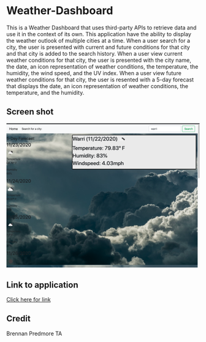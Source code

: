 # Weather-Dashboard

This is a Weather Dashboard that uses third-party APIs to retrieve data and use it in the context of its own. This application have the ability to display the weather outlook of multiple cities at a time. When a user search for a city, the user is presented with current and future conditions for that city and that city is added to the search history. When a user view current weather conditions for that city, the user is presented with the city name, the date, an icon representation of weather conditions, the temperature, the humidity, the wind speed, and the UV index. When a user view future weather conditions for that city, the user is resented with a 5-day forecast that displays the date, an icon representation of weather conditions, the temperature, and the humidity.

## Screen shot
![Front page](./assets/front.png)


## Link to application

[Click here for link](https://afam-26.github.io/Weather-Dashboard/)

## Credit

Brennan Predmore TA
